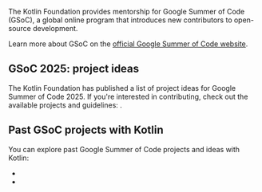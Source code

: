 [//]: # (title: Google Summer of Code with Kotlin)

The Kotlin Foundation provides mentorship for Google Summer of Code (GSoC), 
a global online program that introduces new contributors to open-source development.

Learn more about GSoC on the [official Google Summer of Code website](https://summerofcode.withgoogle.com/).

## GSoC 2025: project ideas

The Kotlin Foundation has published a list of project ideas for Google Summer of Code 2025.
If you're interested in contributing, check out the available projects and guidelines: [](gsoc-2025.md).


## Past GSoC projects with Kotlin

You can explore past Google Summer of Code projects and ideas with Kotlin:

* [](gsoc-2024.md)
* [](gsoc-2023.md)